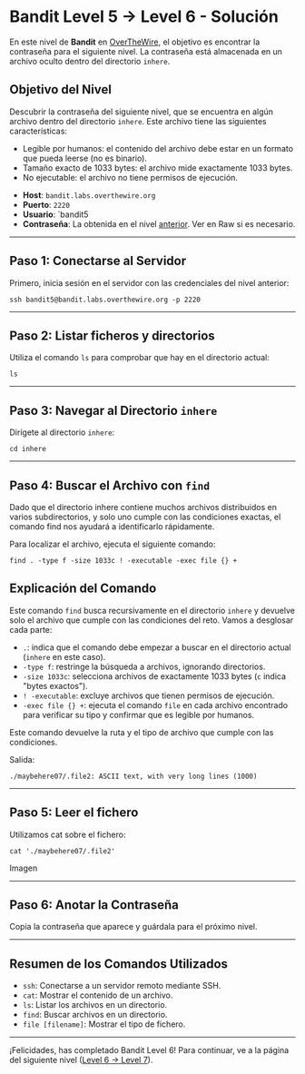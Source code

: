 # Bandit Level 5 -> Level 6 - Solución

En este nivel de **Bandit** en [OverTheWire](https://overthewire.org/wargames/bandit/bandit5.html), el objetivo es encontrar la contraseña para el siguiente nivel. La contraseña está almacenada en un archivo oculto dentro del directorio `inhere`.

## Objetivo del Nivel
Descubrir la contraseña del siguiente nivel, que se encuentra en algún archivo dentro del directorio `inhere`. Este archivo tiene las siguientes características:

* Legible por humanos: el contenido del archivo debe estar en un formato que pueda leerse (no es binario).
* Tamaño exacto de 1033 bytes: el archivo mide exactamente 1033 bytes.
* No ejecutable: el archivo no tiene permisos de ejecución.

- **Host**: `bandit.labs.overthewire.org`
- **Puerto**: `2220`
- **Usuario**: `bandit5
- **Contraseña**: La obtenida en el nivel [anterior](/Bandit5/Readme.md). Ver en Raw si es necesario. <!-- 4oQYVPkxZ00E005pTW81FB8j8lxXGUQw -->

---

## Paso 1: Conectarse al Servidor
Primero, inicia sesión en el servidor con las credenciales del nivel anterior:

```
ssh bandit5@bandit.labs.overthewire.org -p 2220
```

---

## Paso 2: Listar ficheros y directorios
Utiliza el comando `ls` para comprobar que hay en el directorio actual:

```
ls
```

---

## Paso 3: Navegar al Directorio `inhere`
Dirígete al directorio `inhere`:

```
cd inhere
```

---

## Paso 4: Buscar el Archivo con `find`
Dado que el directorio inhere contiene muchos archivos distribuidos en varios subdirectorios, y solo uno cumple con las condiciones exactas, el comando find nos ayudará a identificarlo rápidamente.

Para localizar el archivo, ejecuta el siguiente comando:

```
find . -type f -size 1033c ! -executable -exec file {} +
```

## Explicación del Comando
Este comando `find` busca recursivamente en el directorio `inhere` y devuelve solo el archivo que cumple con las condiciones del reto. Vamos a desglosar cada parte:

* `.`: indica que el comando debe empezar a buscar en el directorio actual (`inhere` en este caso).
* `-type f`: restringe la búsqueda a archivos, ignorando directorios.
* `-size 1033c`: selecciona archivos de exactamente 1033 bytes (`c` indica "bytes exactos").
* `! -executable`: excluye archivos que tienen permisos de ejecución.
* `-exec file {} +`: ejecuta el comando `file` en cada archivo encontrado para verificar su tipo y confirmar que es legible por humanos.

Este comando devuelve la ruta y el tipo de archivo que cumple con las condiciones.

Salida:

```
./maybehere07/.file2: ASCII text, with very long lines (1000)
```

---

## Paso 5: Leer el fichero
Utilizamos cat sobre el fichero:

```
cat './maybehere07/.file2'
```
Imagen

---

## Paso 6: Anotar la Contraseña
Copia la contraseña que aparece y guárdala para el próximo nivel.

---

## Resumen de los Comandos Utilizados
* `ssh`: Conectarse a un servidor remoto mediante SSH.
* `cat`: Mostrar el contenido de un archivo.
* `ls`: Listar los archivos en un directorio.
* `find`: Buscar archivos en un directorio.
* `file [filename]`: Mostrar el tipo de fichero.
---

¡Felicidades, has completado Bandit Level 6! Para continuar, ve a la página del siguiente nivel ([Level 6 -> Level 7](/Bandit7/Readme.md)).
